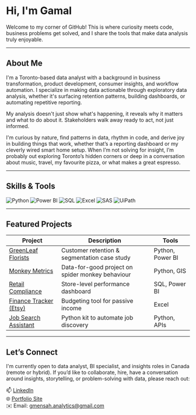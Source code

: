 # Hi, I'm Gamal

Welcome to my corner of GitHub! This is where curiosity meets code, business problems get solved, and I share the tools that make data analysis truly enjoyable.

---

## About Me

I'm a Toronto-based data analyst with a background in business transformation, product development, consumer insights, and workflow automation. I specialize in making data actionable through exploratory data analysis, whether it's surfacing retention patterns, building dashboards, or automating repetitive reporting. 

My analysis doesn't just show what's happening, it reveals why it matters and what to do about it. Stakeholders walk away ready to act, not just informed.

I'm curious by nature, find patterns in data, rhythm in code, and derive joy in building things that work, whether that’s a reporting dashboard or my cleverly wired smart home setup. When I’m not solving for insight, I’m probably out exploring Toronto’s hidden corners or deep in a conversation about music, travel, my favourite pizza, or what makes a great espresso.

---

## Skills & Tools

![Python](https://img.shields.io/badge/Python-1F3A93?style=for-the-badge&logo=python&logoColor=FFE873)
![Power BI](https://img.shields.io/badge/Power%20BI-4A4A4A?style=for-the-badge&logo=powerbi&logoColor=F2C811)
![SQL](https://img.shields.io/badge/SQL-2C3E50?style=for-the-badge&logo=postgresql&logoColor=white)
![Excel](https://img.shields.io/badge/Excel-2B7A78?style=for-the-badge&logo=microsoft-excel&logoColor=white)
![SAS](https://img.shields.io/badge/SAS-4B6587?style=for-the-badge&logo=sas&logoColor=white)
![UiPath](https://img.shields.io/badge/UiPath-7F4F24?style=for-the-badge&logo=uipath&logoColor=F5F5F5)

---

## Featured Projects

| Project | Description | Tools |
|--------|-------------|-------|
| [GreenLeaf Florists](https://github.com/gmensah-analytics/greenleaf-florists) | Customer retention & segmentation case study | Python, Power BI |
| [Monkey Metrics](https://github.com/gmensah-analytics/monkey-metrics) | Data-for-good project on spider monkey behaviour | Python, GIS |
| [Retail Compliance](https://github.com/gmensah-analytics/retail-compliance) | Store-level performance dashboard | SQL, Power BI |
| [Finance Tracker (Etsy)](https://github.com/gmensah-analytics/finance-dashboard) | Budgeting tool for passive income | Excel |
| [Job Search Assistant](https://github.com/gmensah-analytics/job-search-assistant) | Python kit to automate job discovery | Python, APIs |

---

## Let’s Connect

I'm currently open to data analyst, BI specialist, and insights roles in Canada (remote or hybrid). If you’d like to collaborate, hire, have a conversation around insights, storytelling, or problem-solving with data, please reach out:

📫 [LinkedIn](https://www.linkedin.com/in/gmensah-analytics)  
🌐 [Portfolio Site](https://gmensah-analytics.github.io/portfolio)  
✉️ Email: gmensah.analytics@gmail.com
